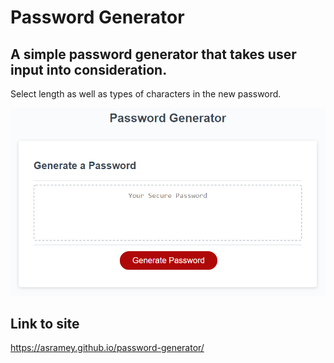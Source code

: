 # Password Generator

## A simple password generator that takes user input into consideration.

Select length as well as types of characters in the new password.

![Screenshot](./assets/images/password-generator.png)

## Link to site

https://asramey.github.io/password-generator/

